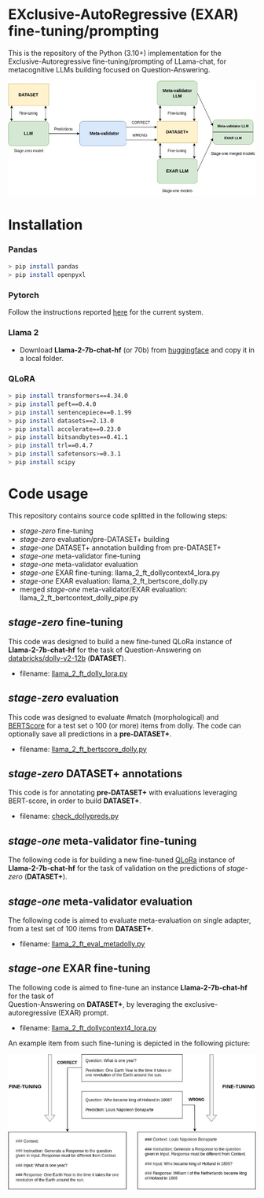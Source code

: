# EXclusive-AutoRegressive (EXAR) fine-tuning/prompting

This is the repository of the Python (3.10+) implementation for the Exclusive-Autoregressive fine-tuning/prompting of LLama-chat, for metacognitive LLMs building focused on Question-Answering.

![Image 1](https://github.com/cfabiolongo/elicit-meta-llm/blob/master/images/meta-build.jpg)

# Installation

### Pandas 

```sh
> pip install pandas
> pip install openpyxl
```

### Pytorch

Follow the instructions reported [here](https://pytorch.org/) for the current system.

### Llama 2 

* Download **Llama-2-7b-chat-hf** (or 70b) from [huggingface](Llama-2-7b-chat-hf) and copy it in a local folder. 

### QLoRA

```sh
> pip install transformers==4.34.0
> pip install peft==0.4.0
> pip install sentencepiece==0.1.99
> pip install datasets==2.13.0
> pip install accelerate==0.23.0
> pip install bitsandbytes==0.41.1
> pip install trl==0.4.7
> pip install safetensors>=0.3.1
> pip install scipy
```

# Code usage

This repository contains source code splitted in the following steps:

* *stage-zero* fine-tuning
* *stage-zero* evaluation/pre-DATASET+ building
* *stage-one* DATASET+ annotation building from pre-DATASET+
* *stage-one* meta-validator fine-tuning
* *stage-one* meta-validator evaluation
* *stage-one* EXAR fine-tuning: llama_2_ft_dollycontext4_lora.py
* *stage-one* EXAR evaluation: llama_2_ft_bertscore_dolly.py
* merged *stage-one* meta-validator/EXAR evaluation: llama_2_ft_bertcontext_dolly_pipe.py

## *stage-zero* fine-tuning

This code was designed to build a new fine-tuned QLoRa instance of **Llama-2-7b-chat-hf** for the task of 
Question-Answering on [databricks/dolly-v2-12b](https://huggingface.co/databricks/dolly-v2-12b) (**DATASET**).

* filename: [llama_2_ft_dolly_lora.py](https://github.com/cfabiolongo/elicit-meta-llm/blob/master/llama_2_ft_dolly_lora.py)

## *stage-zero* evaluation

This code was designed to evaluate #match (morphological) and [BERTScore](https://huggingface.co/spaces/evaluate-metric/bertscore) for a test set o 100 (or more) items from dolly.
The code can optionally save all predictions in a **pre-DATASET+**.

* filename: [llama_2_ft_bertscore_dolly.py](https://github.com/cfabiolongo/elicit-meta-llm/blob/master/llama_2_ft_bertscore_dolly.py)

## *stage-zero* DATASET+ annotations

This code is for annotating **pre-DATASET+** with evaluations leveraging BERT-score, in order to build **DATASET+**.

* filename: [check_dollypreds.py](https://github.com/cfabiolongo/elicit-meta-llm/blob/master/check_dollypreds.py)

## *stage-one* meta-validator fine-tuning

The following code is for building a new fine-tuned [QLoRa](https://arxiv.org/abs/2305.14314) instance of **Llama-2-7b-chat-hf** for the task of
validation on the predictions of *stage-zero* (**DATASET+**).

## *stage-one* meta-validator evaluation

The following code is aimed to evaluate meta-evaluation on single adapter, from a test set of 100 items from **DATASET+**.

* filename: [llama_2_ft_eval_metadolly.py](https://github.com/cfabiolongo/elicit-meta-llm/blob/master/llama_2_ft_eval_metadolly.py)

## *stage-one* EXAR fine-tuning

The following code is aimed to fine-tune an instance **Llama-2-7b-chat-hf** for the task of  
Question-Answering on **DATASET+**, by leveraging the exclusive-autoregressive (EXAR) prompt.

* filename: [llama_2_ft_dollycontext4_lora.py](https://github.com/cfabiolongo/elicit-meta-llm/blob/master/llama_2_ft_dollycontext4_lora.py)

An example item from such fine-tuning is depicted in the following picture:

![Image 1](https://github.com/cfabiolongo/elicit-meta-llm/blob/master/images/prompt-finetuning.jpg)